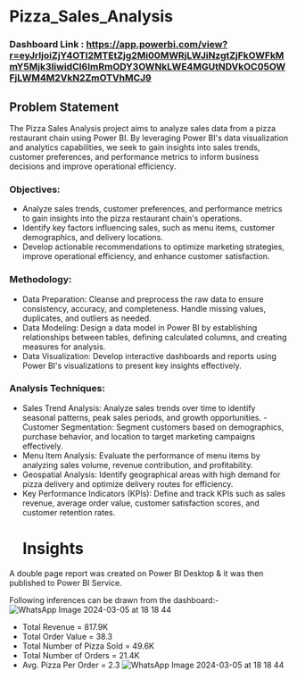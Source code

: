 # Pizza_Sales_Analysis
### Dashboard Link : https://app.powerbi.com/view?r=eyJrIjoiZjY4OTI2MTEtZjg2Mi00MWRjLWJiNzgtZjFkOWFkMmY5Mjk3IiwidCI6ImRmODY3OWNkLWE4MGUtNDVkOC05OWFjLWM4M2VkN2ZmOTVhMCJ9

## Problem Statement



The Pizza Sales Analysis project aims to analyze sales data from a pizza restaurant chain using Power BI. By leveraging Power BI's data visualization and analytics capabilities, we seek to gain insights into sales trends, customer preferences, and performance metrics to inform business decisions and improve operational efficiency.


### Objectives:
- Analyze sales trends, customer preferences, and performance metrics to gain insights into the pizza restaurant chain's operations.
- Identify key factors influencing sales, such as menu items, customer demographics, and delivery locations.
- Develop actionable recommendations to optimize marketing strategies, improve operational efficiency, and enhance customer satisfaction.


###  Methodology:
- Data Preparation: Cleanse and preprocess the raw data to ensure consistency, accuracy, and completeness. Handle missing values, duplicates, and outliers as needed.
- Data Modeling: Design a data model in Power BI by establishing relationships between tables, defining calculated columns, and creating measures for analysis.
- Data Visualization: Develop interactive dashboards and reports using Power BI's visualizations to present key insights effectively.

###  Analysis Techniques:
-    Sales Trend Analysis: Analyze sales trends over time to identify seasonal patterns, peak sales periods, and growth opportunities.  - Customer Segmentation: Segment customers based on demographics, purchase behavior, and location to target marketing campaigns effectively.
- Menu Item Analysis: Evaluate the performance of menu items by analyzing sales volume, revenue contribution, and profitability.
- Geospatial Analysis: Identify geographical areas with high demand for pizza delivery and optimize delivery routes for efficiency.
- Key Performance Indicators (KPIs): Define and track KPIs such as sales revenue, average order value, customer satisfaction scores, and customer retention rates.
  # Insights

A double page report was created on Power BI Desktop & it was then published to Power BI Service.

Following inferences can be drawn from the dashboard:-
 ![WhatsApp Image 2024-03-05 at 18 18 44](https://github.com/arif246/Pizza_Sales_Analysis/assets/71145958/91eb56c2-d000-4682-82ad-c75bfed43325)
- Total Revenue = 817.9K
- Total Order Value = 38.3
- Total Number of Pizza Sold = 49.6K
- Total Number of Orders = 21.4K
- Avg. Pizza Per Order = 2.3
 ![WhatsApp Image 2024-03-05 at 18 18 44](https://github.com/arif246/Pizza_Sales_Analysis/assets/71145958/91eb56c2-d000-4682-82ad-c75bfed43325)

  


